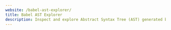 ```yaml
---
website: /babel-ast-explorer/
title: Babel AST Explorer
description: Inspect and explore Abstract Syntax Tree (AST) generated by @babel/parser
---
```

